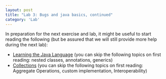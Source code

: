 ```yaml
---
layout: post
title: "Lab 3: Bugs and java basics, continued"
category: 'Lab'
---
```


In preparation for the next exercise and lab, it might be useful to start reading the following (but be assured that we will still provide more help during the next lab):

- [Learning the Java Language](http://docs.oracle.com/javase/tutorial/java/index.html) (you can skip the following topics on first reading: nested classes, annotations, generics) 
- [Collections](http://docs.oracle.com/javase/tutorial/collections/index.html) (you can skip the following topics on first reading: Aggregate Operations, custom implementation, Interoperability)